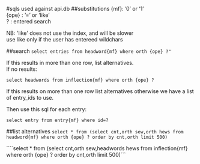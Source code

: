 #sqls used against api.db
##substitutions
{mf}: ’0’ or ‘1’  
{ope} : ’=’ or ‘like’  
? : entered search  

NB: 'like' does not use the index, and will be slower  
use like only if the user has entereed wildchars  

##search
```select entries from headword{mf} where orth {ope} ?"```

If this results in more than one row, list alternatives.  
If no results:

```select headwords from inflection{mf} where orth {ope} ?```

If this results on more than one row list alternatives
otherwise we have a list of entry_ids to use.

Then use this sql for each entry:

```select entry from entry{mf} where id=?```

##list alternatives
```select * from (select cnt,orth sew,orth hews from headword{mf} where orth {ope} ? order by cnt,orth limit 500)```

````select * from (select cnt,orth sew,headwords hews from inflection{mf} where orth {ope} ? order by cnt,orth limit 500)```


